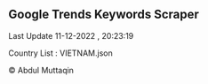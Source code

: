 

## Google Trends Keywords Scraper 
 
Last Update 11-12-2022 , 20:23:19

Country List :
VIETNAM.json



© Abdul Muttaqin 
